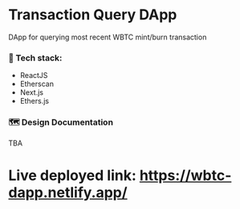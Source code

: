 # Transaction Query DApp
DApp for querying most recent WBTC mint/burn transaction

### 🧩 Tech stack:
- ReactJS
- Etherscan 
- Next.js
- Ethers.js

### 🗺️ Design Documentation
TBA


# Live deployed link: https://wbtc-dapp.netlify.app/
